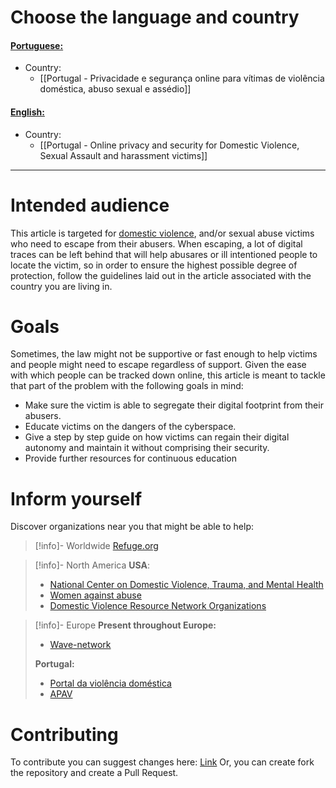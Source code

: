 

# Choose the language and country

#### <u>Portuguese:</u>
- Country:
	- [[Portugal - Privacidade e segurança online para vítimas de violência doméstica, abuso sexual e assédio]]


#### <u>English:</u>
- Country:
	- [[Portugal - Online privacy and security for Domestic Violence, Sexual Assault and harassment  victims]]

---
# Intended audience

This article is targeted for [domestic violence](https://www.un.org/en/coronavirus/what-is-domestic-abuse), and/or sexual abuse victims who need to escape from their abusers. When escaping, a lot of digital traces can be left behind that will help abusares or ill intentioned people to locate the victim, so in order to ensure the highest possible degree of protection, follow the guidelines laid out in the article associated with the country you are living in.

# Goals

Sometimes, the law might not be supportive or fast enough to help victims and people might need to escape regardless of support. Given the ease with which people can be tracked down online, this article is meant to tackle that part of the problem with the following goals in mind:

- Make sure the victim is able to segregate their digital footprint from their abusers.
- Educate victims on the dangers of the cyberspace.
- Give a step by step guide on how victims can regain their digital autonomy and maintain it without comprising their security.
- Provide further resources for continuous education


# Inform yourself

Discover organizations near you that might be able to help:

> [!info]- Worldwide
> [Refuge.org](https://refuge.org.uk/)

> [!info]- North America
> **USA**:
> - [National Center on Domestic Violence, Trauma, and Mental Health](https://ncdvtmh.org/for-survivors/survivors-external-resource-directory/)
> - [Women against abuse](https://www.womenagainstabuse.org/about-us/our-mission-and-services)
> - [Domestic Violence Resource Network Organizations](https://www.acf.hhs.gov/ofvps/fact-sheet/domestic-violence-resource-network-organization-descriptions)

> [!info]- Europe
> **Present throughout Europe:**
> - [Wave-network](https://wave-network.org/)
> 
> **Portugal:**
> - [Portal da violência doméstica](https://www.cig.gov.pt/area-portal-da-violencia/portal-violencia-domestica/apoio-vitimas-violencia-domestica/)
> - [APAV](https://vm.apav.pt/vd/index.php)


# Contributing

To contribute you can suggest changes here: [Link](https://github.com/ElMassas/cybersecurity_recommendations_SA-DV_victims/issues)
Or, you can create fork the repository and create a Pull Request.

